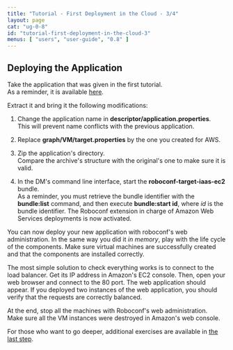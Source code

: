 ```yaml
---
title: "Tutorial - First Deployment in the Cloud - 3/4"
layout: page
cat: "ug-0-8"
id: "tutorial-first-deployment-in-the-cloud-3"
menus: [ "users", "user-guide", "0.8" ]
---
```


## Deploying the Application

Take the application that was given in the first tutorial.  
As a reminder, it is available [here](https://bintray.com/artifact/download/roboconf/roboconf-tutorial-samples/lamp-webapp-bash-0.6.0-1.0.zip).

Extract it and bring it the following modifications:

1. Change the application name in **descriptor/application.properties**.  
This will prevent name conflicts with the previous application.

2. Replace **graph/VM/target.properties** by the one you created for AWS.

3. Zip the application's directory.  
Compare the archive's structure with the original's one to make sure it is valid.

4. In the DM's command line interface, start the **roboconf-target-iaas-ec2** bundle.  
As a reminder, you must retrieve the bundle identifier with the **bundle:list** command, and then execute
**bundle:start id**, where *id* is the bundle identifier. The Roboconf extension in charge of Amazon Web Services
deployments is now activated.

You can now deploy your new application with roboconf's web administration.
In the same way you did it *in memory*, play with the life cycle of the components. Make sure virtual machines
are successfully created and that the components are installed correctly.

The most simple solution to check everything works is to connect to the load balancer. Get its IP address in Amazon's EC2 console.
Then, open your web browser and connect to the 80 port. The web application should appear. If you deployed two instances of the
web application, you should verify that the requests are correctly balanced.

At the end, stop all the machines with Roboconf's web administration.  
Make sure all the VM instances were destroyed in Amazon's web console.

For those who want to go deeper, additional exercises are available in [the last step](tutorial-first-deployment-in-the-cloud-4.html).
